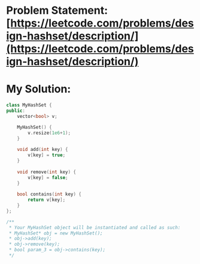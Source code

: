 # Problem Statement: [https://leetcode.com/problems/design-hashset/description/](https://leetcode.com/problems/design-hashset/description/)
# My Solution: 
```cpp
class MyHashSet {
public:
    vector<bool> v;

    MyHashSet() {
        v.resize(1e6+1);
    }
    
    void add(int key) {
        v[key] = true;
    }
    
    void remove(int key) {
        v[key] = false;
    }
    
    bool contains(int key) {
        return v[key];
    }
};

/**
 * Your MyHashSet object will be instantiated and called as such:
 * MyHashSet* obj = new MyHashSet();
 * obj->add(key);
 * obj->remove(key);
 * bool param_3 = obj->contains(key);
 */
```
